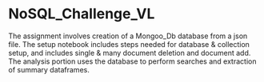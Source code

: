 # NoSQL_Challenge_VL

The assignment involves creation of a Mongoo_Db database from a json file. The setup notebook includes steps needed for database & collection setup, 
and includes single & many document deletion and document add. The analysis portion uses the database to perform searches and extraction of summary dataframes.   
